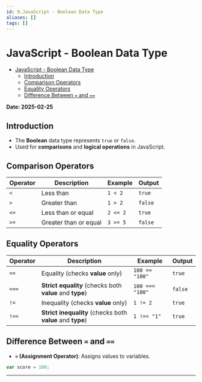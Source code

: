 ```yaml
---
id: 9.JavaScript - Boolean Data Type
aliases: []
tags: []
---
```


# JavaScript - Boolean Data Type

<!--toc:start-->

- [JavaScript - Boolean Data Type](#javascript-boolean-data-type)
  - [Introduction](#introduction)
  - [Comparison Operators](#comparison-operators)
  - [Equality Operators](#equality-operators)
  - [Difference Between `=` and `==`](#difference-between-and)
  <!--toc:end-->

**Date: 2025-02-25**

## Introduction

- The **Boolean** data type represents `true` or `false`.
- Used for **comparisons** and **logical operations** in JavaScript.

## Comparison Operators

| Operator | Description           | Example  | Output  |
| -------- | --------------------- | -------- | ------- |
| `<`      | Less than             | `1 < 2`  | `true`  |
| `>`      | Greater than          | `1 > 2`  | `false` |
| `<=`     | Less than or equal    | `2 <= 2` | `true`  |
| `>=`     | Greater than or equal | `3 >= 5` | `false` |

## Equality Operators

| Operator | Description                                                | Example         | Output  |
| -------- | ---------------------------------------------------------- | --------------- | ------- |
| `==`     | Equality (checks **value** only)                           | `100 == "100"`  | `true`  |
| `===`    | **Strict equality** (checks both **value** and **type**)   | `100 === "100"` | `false` |
| `!=`     | Inequality (checks **value** only)                         | `1 != 2`        | `true`  |
| `!==`    | **Strict inequality** (checks both **value** and **type**) | `1 !== "1"`     | `true`  |

## Difference Between `=` and `==`

- **`=` (Assignment Operator)**: Assigns values to variables.

```js
var score = 100;
```

---
